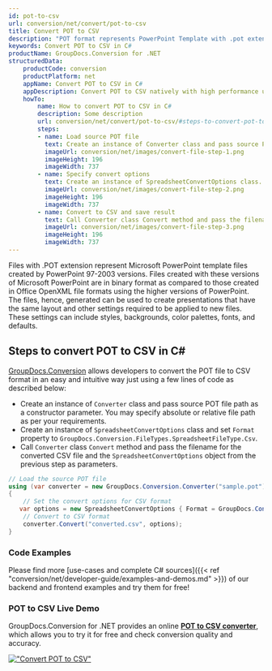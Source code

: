 ```yaml
---
id: pot-to-csv
url: conversion/net/convert/pot-to-csv
title: Convert POT to CSV
description: "POT format represents PowerPoint Template with .pot extension. Learn how to convert POT to CSV file programmatically in C# language using GroupDocs.Conversion for .NET library."
keywords: Convert POT to CSV in C#
productName: GroupDocs.Conversion for .NET
structuredData:
    productCode: conversion
    productPlatform: net
    appName: Convert POT to CSV in C#
    appDescription: Convert POT to CSV natively with high performance using C# language and server side GroupDocs.Conversion for .NET APIs, without the use of any software like Microsoft or Open Office.
    howTo:
        name: How to convert POT to CSV in C# 
        description: Some description
        url: conversion/net/convert/pot-to-csv/#steps-to-convert-pot-to-csv-in-c
        steps:
        - name: Load source POT file 
          text: Create an instance of Converter class and pass source POT file path as a constructor parameter. You may specify absolute or relative file path as per your requirements. 
          imageUrl: conversion/net/images/convert-file-step-1.png
          imageHeight: 196
          imageWidth: 737
        - name: Specify convert options 
          text: Create an instance of SpreadsheetConvertOptions class.
          imageUrl: conversion/net/images/convert-file-step-2.png
          imageHeight: 196
          imageWidth: 737
        - name: Convert to CSV and save result 
          text: Call Converter class Convert method and pass the filename for the converted HTML file and the SpreadsheetConvertOptions object from the previous step as parameters.
          imageUrl: conversion/net/images/convert-file-step-3.png
          imageHeight: 196
          imageWidth: 737
---
```


Files with .POT extension represent Microsoft PowerPoint template files created by PowerPoint 97-2003 versions. Files created with these versions of Microsoft PowerPoint are in binary format as compared to those created in Office OpenXML file formats using the higher versions of PowerPoint. The files, hence, generated can be used to create presentations that have the same layout and other settings required to be applied to new files. These settings can include styles, backgrounds, color palettes, fonts, and defaults.

## Steps to convert POT to CSV in C#

[GroupDocs.Conversion](https://products.groupdocs.com/conversion/net) allows developers to convert the POT file to CSV format in an easy and intuitive way just using a few lines of code as described below:

* Create an instance of `Converter` class and pass source POT file path as a constructor parameter. You may specify absolute or relative file path as per your requirements. 
* Create an instance of `SpreadsheetConvertOptions` class and set `Format` property to `GroupDocs.Conversion.FileTypes.SpreadsheetFileType.Csv`.
* Call `Converter` class `Convert` method and pass the filename for the converted CSV file and the `SpreadsheetConvertOptions` object from the previous step as parameters.

```csharp
// Load the source POT file
using (var converter = new GroupDocs.Conversion.Converter("sample.pot"))
{
    // Set the convert options for CSV format
   var options = new SpreadsheetConvertOptions { Format = GroupDocs.Conversion.FileTypes.SpreadsheetFileType.Csv };
    // Convert to CSV format
    converter.Convert("converted.csv", options);
}
```

### Code Examples

Please find more [use-cases and complete C# sources]({{< ref "conversion/net/developer-guide/examples-and-demos.md" >}}) of our backend and frontend examples and try them for free!

### POT to CSV Live Demo

GroupDocs.Conversion for .NET provides an online [**POT to CSV converter**](https://products.groupdocs.app/conversion/pot-to-csv), which allows you to try it for free and check conversion quality and accuracy.

[!["Convert POT to CSV"](conversion/net/images/convert-to-csv/convert-pot-to-csv.png)](https://products.groupdocs.app/conversion/pot-to-csv)